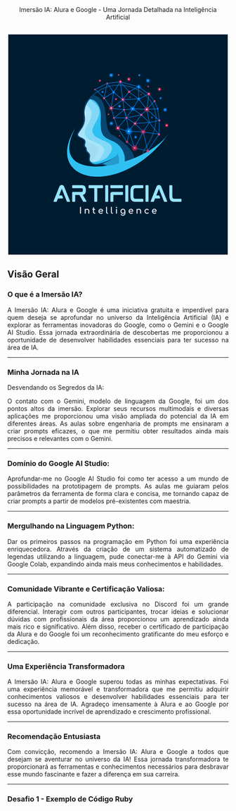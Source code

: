 
<div align="center">
Imersão IA: Alura e Google - Uma Jornada Detalhada na Inteligência Artificial
</div>
<br>

<p align="center">
  <img src="https://github.com/AngeloSouza1/Imers-o-Alura-IA/blob/main/Blue%20Modern%20Artificial%20Intelligence%20Technology%20Logo.png" alt="Logo"  >
</p>


Visão Geral
---

### O que é a Imersão IA?

<div align="justify">
A Imersão IA: Alura e Google é uma iniciativa gratuita e imperdível para quem deseja se aprofundar no universo da Inteligência Artificial (IA) e explorar as ferramentas inovadoras do Google, como o Gemini e o Google AI Studio. Essa jornada extraordinária de descobertas me proporcionou a oportunidade de desenvolver habilidades essenciais para ter sucesso na área de IA.
</div>

----

### Minha Jornada na IA


Desvendando os Segredos da IA:


<div align="justify">
O contato com o Gemini, modelo de linguagem da Google, foi um dos pontos altos da imersão. Explorar seus recursos multimodais e diversas aplicações me proporcionou uma visão ampliada do potencial da IA em diferentes áreas. As aulas sobre engenharia de prompts me ensinaram a criar prompts eficazes, o que me permitiu obter resultados ainda mais precisos e relevantes com o Gemini.
</div>

---
### Domínio do Google AI Studio:


<div align="justify">
Aprofundar-me no Google AI Studio foi como ter acesso a um mundo de possibilidades na prototipagem de prompts. As aulas me guiaram pelos parâmetros da ferramenta de forma clara e concisa, me tornando capaz de criar prompts a partir de modelos pré-existentes com maestria.
</div>

---
### Mergulhando na Linguagem Python:


<div align="justify">
Dar os primeiros passos na programação em Python foi uma experiência enriquecedora. Através da criação de um sistema automatizado de legendas utilizando a linguagem, pude conectar-me à API do Gemini via Google Colab, expandindo ainda mais meus conhecimentos e habilidades.
</div>

---
### Comunidade Vibrante e Certificação Valiosa:


<div align="justify">
A participação na comunidade exclusiva no Discord foi um grande diferencial. Interagir com outros participantes, trocar ideias e solucionar dúvidas com profissionais da área proporcionou um aprendizado ainda mais rico e significativo. Além disso, receber o certificado de participação da Alura e do Google foi um reconhecimento gratificante do meu esforço e dedicação.
</div>

---

### Uma Experiência Transformadora


<div align="justify">
A Imersão IA: Alura e Google superou todas as minhas expectativas. Foi uma experiência memorável e transformadora que me permitiu adquirir conhecimentos valiosos e desenvolver habilidades essenciais para ter sucesso na área de IA. Agradeço imensamente à Alura e ao Google por essa oportunidade incrível de aprendizado e crescimento profissional.
</div>

---

### Recomendação Entusiasta


<div align="justify">
Com convicção, recomendo a Imersão IA: Alura e Google a todos que desejam se aventurar no universo da IA! Essa jornada transformadora te proporcionará as ferramentas e conhecimentos necessários para desbravar esse mundo fascinante e fazer a diferença em sua carreira.
</div>

---

### Desafio 1  - Exemplo de Código Ruby


